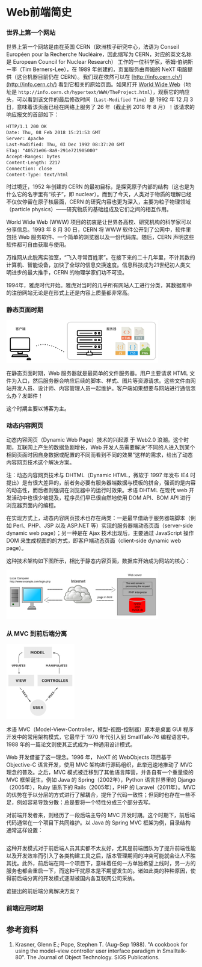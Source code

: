 # Web前端简史

### 世界上第一个网站

世界上第一个网站是由在英国 CERN（欧洲核子研究中心，法语为 Conseil Européen pour la Recherche Nucléaire，因此缩写为 CERN，对应的英文名称是 European Council for Nuclear Research） 工作的一位科学家，蒂姆·伯纳斯－李（Tim Berners-Lee），在 1989 年创建的，页面服务由蒂姆的 NeXT 电脑提供（这台机器目前仍在 CERN）。我们现在依然可以在 [http://info.cern.ch/](http://info.cern.ch/) 看到它相关的原始页面。如果打开 [World Wide Web](http://info.cern.ch/hypertext/WWW/TheProject.html)（地址是 `http://info.cern.ch/hypertext/WWW/TheProject.html`），观察它的响应头，可以看到该文件的最后修改时间（`Last-Modified Time`）是 1992 年 12 月 3 日，意味着该页面已经在网络上服务了 26 年（截止到 2018 年 8 月）！该请求的响应报文的首部如下：

```
HTTP/1.1 200 OK
Date: Thu, 08 Feb 2018 15:21:53 GMT
Server: Apache
Last-Modified: Thu, 03 Dec 1992 08:37:20 GMT
ETag: "40521e06-8a9-291e721905000"
Accept-Ranges: bytes
Content-Length: 2217
Connection: close
Content-Type: text/html
```

时过境迁，1952 年创建的 CERN 的最初目标，是探究原子内部的结构（这也是为什么它的名字里有“核子”，即 nuclear）。而到了今天，人类对于物质的理解已经不仅仅停留在原子核层面，CERN 的研究内容也更为深入，主要为粒子物理领域（particle physics）——研究物质的基础组成及它们之间的相互作用。

World Wide Web (WWW) 项目的初衷是让世界各高校、研究机构的科学家可以分享信息。1993 年 8 月 30 日，CERN 将 WWW 软件公开到了公网中，软件里包括 Web 服务软件、一个简单的浏览器以及一份代码库。随后，CERN 声明这些软件都可自由获取与使用。

万维网从此脱离实验室，“飞入寻常百姓家”。在接下来的二十几年里，不计其数的计算机、智能设备，加快了全球的信息交换速度。信息科技成为21世纪初人类文明进步的最大推手，CERN 的物理学家们功不可没。

1994年，雅虎时代开始。雅虎对当时的几乎所有网站人工进行分类，其数据库中的注册网站无论是在形式上还是内容上质量都非常高。

### 静态页面时期

<img src="../images/web-history-1-static.png" style="width: 80%;">

在静态页面时期，Web 服务器就是最简单的文件服务器。用户主要请求 HTML 文件为入口，然后服务器会响应后续的脚本、样式、图片等资源请求。这些文件由网站开发人员、设计师、内容管理人员一起维护。客户端如果想要与网站进行通信怎么办？发邮件！

这个时期主要以博客为主。

### 动态内容网页

动态内容网页（Dynamic Web Page）技术的兴起源 于 Web2.0 浪潮。这个时期，互联网上产生的数据急剧增长，Web 开发人员需要解决“不同的人进入到某个相同页面时因自身数据或配置的不同而看到不同的效果”这样的需求，给出了动态内容网页技术这个解决方案。

注：动态内容网页技术与 DHTML（Dynamic HTML，微软于 1997 年发布 IE4 时提出）是有很大差异的，前者务必要有服务器端数据与模板的拼合，强调的是内容的动态性，而后者则强调在浏览器中的运行时效果。术语 DHTML 在现代 web 开发活动中也很少被提及，程序员们早已很自然地使用 DOM API、BOM API 进行浏览器页面内的编程。

在实现方式上，动态内容网页技术也存在两类：一是最早借助于服务器端脚本（例如 Perl、PHP、JSP 以及 ASP.NET 等）实现的服务器端动态页面（server-side dynamic web page）；另一种是在 Ajax 技术出现后，主要通过 JavaScript 操作 DOM 来生成视图的的方式，即客户端动态页面（client-side dynamic web page）。

这种技术架构如下图所示，相比于静态内容页面，数据库开始成为网站的核心：

<img src="../images/dynamic_page_en.png" style="width: 80%;">

### 从 MVC 到前后端分离

<img src="../images/mvc-process.png" style="width: 36%;" class="fr">

术语 MVC（Model-View-Controller，模型-视图-控制器）原本是桌面 GUI 程序开发中的常用架构模式，它最早于 1970 年代引入到 SmallTalk-76 编程语言中。1988 年的一篇论文则使其正式成为一种通用设计模式。

Web 开发借鉴了这一理念。1996 年， NeXT 的 WebObjects 项目基于 Objective-C 语言开发，使用 MVC 架构进行源码组织，此举迅速地推动了 MVC 理念的普及。之后，MVC 模式被迁移到了其他语言阵营，并各自有一个重量级的 MVC 框架诞生。例如 Java 的 Spring（2002年），Python 语言世界里的 Django（2005年），Ruby 语系下的 Rails（2005年），PHP 的 Laravel（2011年）。MVC 的优势在于以分层的方式进行了解耦合，提升了代码一致性；但同时也存在一些不足，例如容易导致分散：总是要将一个特性分成三个部分去写。

对前端开发者来，则经历了一段后端主导的 MVC 开发时期。这个时期下，前后端代码通常在一个项目下共同维护。以 Java 的 Spring MVC 框架为例，目录结构通常这样设置：

```

```

这种开发模式对于前后端人员其实都不太友好，尤其是前端团队为了提升前端性能以及开发效率而引入了各类构建工具之后，版本管理期间的冲突可能就会让人不胜其扰。此外，前后端在同一个项目下，意味着任何一方单独希望上线时，另一方的服务也都会重启一下，而这种干扰原本是不期望发生的。诸如此类的种种原因，使得前后端分离的开发模式逐渐被国内各互联网公司采纳。

谁提出的前后端分离解决方案？

### 前端应用时期


## 参考资料

1. Krasner, Glenn E.; Pope, Stephen T. (Aug–Sep 1988). "A cookbook for using the model–view controller user interface paradigm in Smalltalk-80". The Journal of Object Technology. SIGS Publications.
